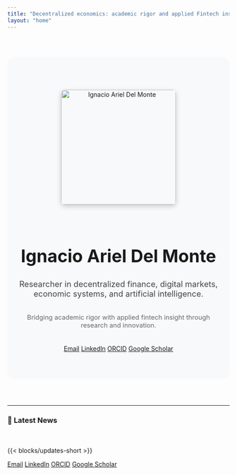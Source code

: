 ```yaml
---
title: "Decentralized economics: academic rigor and applied Fintech insight."
layout: "home"
---
```


<div style="
  display:flex;
  flex-direction:column;
  align-items:center;
  text-align:center;
  margin-top:60px;
  margin-bottom:60px;
  background-color:#f8f9fa;
  padding:60px 20px;
  border-radius:16px;
">

<img src="/images/Photo_home_web_IADM.jpeg" alt="Ignacio Ariel Del Monte"  
       alt="Ignacio Ariel Del Monte" 
       style="border-radius:8px; width:260px; margin-bottom:25px; box-shadow:0 4px 12px rgba(0,0,0,0.2);">

  <h1 style="font-size:2.8em; font-weight:700; margin-bottom:10px;">
    Ignacio Ariel Del Monte
  </h1>

  <p style="font-size:1.3em; color:#444; margin-bottom:20px; max-width:700px;">
    Researcher in decentralized finance, digital markets, economic systems, and artificial intelligence.
  </p>

  <p style="font-size:1.05em; color:#666; max-width:700px;">
    Bridging academic rigor with applied fintech insight through research and innovation.
  </p>

  <div style="margin-top:20px;">
   <a href="mailto:ignacio.monte@uah.es" class="btn" rel="noopener">Email</a>
  <a href="https://www.linkedin.com/in/fitins/" target="_blank" rel="noopener" class="btn">LinkedIn</a>
  <a href="https://orcid.org/0009-0001-5997-6230" target="_blank" rel="noopener" class="btn">ORCID</a>
  <a href="https://scholar.google.com/citations?user=DNYeSgMAAAAJ&hl=en" target="_blank" rel="noopener" class="btn">Google Scholar</a>
  </div>
</div>

---

### 📰 Latest News

<br><br>
{{< blocks/updates-short >}}
<br>

<div class="btn-row" style="margin-top:0.75rem;">
  <a href="mailto:ignacio.monte@uah.es" class="btn" rel="noopener">Email</a>
  <a href="https://www.linkedin.com/in/fitins/" target="_blank" rel="noopener" class="btn">LinkedIn</a>
  <a href="https://orcid.org/0009-0001-5997-6230" target="_blank" rel="noopener" class="btn">ORCID</a>
  <a href="https://scholar.google.com/citations?user=DNYeSgMAAAAJ&hl=en" target="_blank" rel="noopener" class="btn">Google Scholar</a>
</div>
